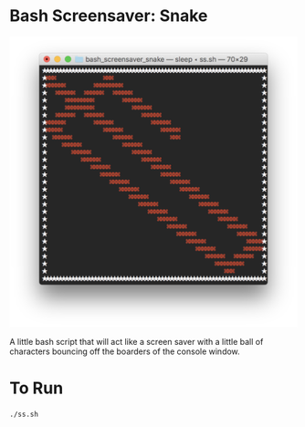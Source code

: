# Bash Screensaver: Snake

![Bash Screensaver: Snake](/res/screen_shot.png?raw=true "Bash Screensaver: Snake")

A little bash script that will act like a screen saver with a little ball of characters bouncing off the boarders of the console window.

# To Run
`./ss.sh`

